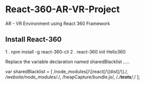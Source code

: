 # React-360-AR-VR-Project
AR - VR Environment using React 360 Framework

Install React-360
------------------------------------
1 . npm install -g react-360-cli
2 . react-360 init Hello360

 Replace the variable declaration named sharedBlacklist
 .....

 var sharedBlacklist = [
        /node_modules[\/\\]react[\/\\]dist[\/\\].*/,
	/website\/node_modules\/.*/,
	/heapCapture\/bundle\.js/,
	/.*\/__tests__\/.*/
     ];



